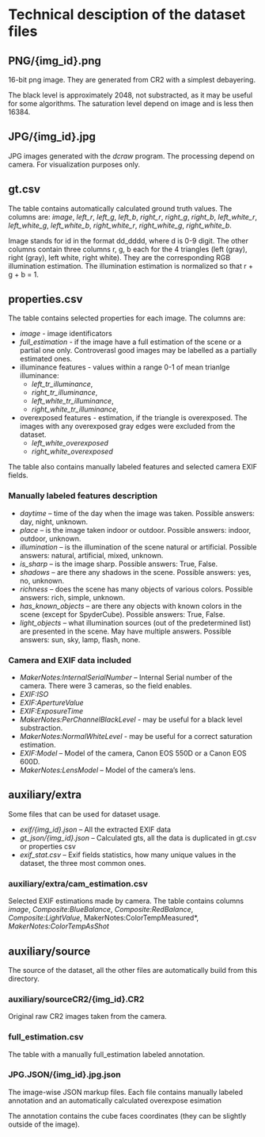 # Technical desciption of the dataset files

<!-- * **PNG/{img_id}.png** – 16-bit PNG images
* **gt.csv** – Ground truth chromaticities answers. Ground truth file. The table contains automatically calculated ground truth values. The columns are: image and for each of the 4 triangles (left, right, left bottom, right bottom) it contains three columns r, g, b with the corresponding RGB illumination estimation. The illumination estimation is normalized so that r + g + b = 1
* **properties.csv** – Annotation and metadata file. The table contains the most relevant meta information of the dataset images. It includes the average triangle brightness, manually labeled properties, selected EXIF fields
* **JPG/{img_id}.jpg** – JPG images, for visualization purposes only
* **auxiliary/** 
    * **extra/**
        * **exif/{img_id}.json** – All the extracted EXIF data
        * **gt_json/{img_id}.json** – Calculated gts, all the data is duplicated in gt.csv or properties csv
        * **cam_estimation.csv** – Selected EXIF estimations made by camera
        * **exif_stat.csv** – Exif fields statistics
    * **source/** – the dataset is automatically build from this directory
        * **CR2/{img_id}.CR2** – Original raw CR2 images
        * **JPG.JSON/{img_id}.jpg.json** – JSON markup files. Each file contains manually labeled annotation
        * **full_estimation.csv** – extra markup file for full estimation or partial estimation -->

## PNG/{img_id}.png
16-bit png image. They are generated from CR2 with a simplest debayering. 

The black level is approximately 2048, not substracted, as it may be useful for some algorithms. 
The saturation level depend on image and is less then 16384.

## JPG/{img_id}.jpg

JPG images generated with the *dcraw* program. The processing depend on camera. For visualization purposes only.

## gt.csv
The table contains automatically calculated ground truth values. The columns are: *image*, *left_r*, *left_g*, *left_b*, *right_r*, *right_g*, *right_b*, *left_white_r*, *left_white_g*, *left_white_b*, *right_white_r*, *right_white_g*, *right_white_b*. 

Image stands for id in the format dd_dddd, where d is 0-9 digit. 
The other columns contain three columns r, g, b each for the 4 triangles (left (gray), right (gray), left white, right white). They are the corresponding RGB illumination estimation. The illumination estimation is normalized so that r + g + b = 1. 

## properties.csv
The table contains selected properties for each image. The columns are: 
* *image* - image identificators 
* *full_estimation* - if the image have a full estimation of the scene or a partial one only. Controverasl good images may be labelled as a partially estimated ones. 
* illuminance features - values within a range 0-1 of mean trianlge illuminance: 
    * *left_tr_illuminance*, 
    * *right_tr_illuminance*, 
    * *left_white_tr_illuminance*, 
    * *right_white_tr_illuminance*,
* overexposed features - estimation, if the triangle is overexposed. The images with any overexposed gray edges were excluded from the dataset.
    * *left_white_overexposed*
    * *right_white_overexposed*

The table also contains manually labeled features and selected camera EXIF fields.

### Manually labeled features description
* *daytime* – time of the day when the image was taken. Possible answers: day, night, unknown.
* *place* – is the image taken indoor or outdoor. Possible answers: indoor, outdoor, unknown.
* *illumination* – is the illumination of the scene natural or artificial. Possible answers: natural, artificial, mixed, unknown.
* *is_sharp* – is the image sharp. Possible answers: True, False.
* *shadows* – are there any shadows in the scene. Possible answers: yes, no, unknown.
* *richness* – does the scene has many objects of various colors. Possible answers: rich, simple, unknown.
* *has_known_objects* – are there any objects with known colors in the scene (except for SpyderCube). Possible answers: True, False.
* *light_objects* – what illumination sources (out of the predetermined list) are presented in the scene. May have multiple answers. Possible answers: sun, sky, lamp, flash, none.

### Camera and EXIF data included
* *MakerNotes:InternalSerialNumber* – Internal Serial number of the camera. There were 3 cameras, so the field enables.
* *EXIF:ISO*
* *EXIF:ApertureValue*
* *EXIF:ExposureTime*
* *MakerNotes:PerChannelBlackLevel* - may be useful for a black level substraction.
* *MakerNotes:NormalWhiteLevel* - may be useful for a correct saturation estimation.
* *EXIF:Model* – Model of the camera, Canon EOS 550D or a Canon EOS 600D.
* *MakerNotes:LensModel* – Model of the camera’s lens.

## auxiliary/extra 
Some files that can be used for dataset usage. 
* *exif/{img_id}.json* – All the extracted EXIF data
* *gt_json/{img_id}.json* – Calculated gts, all the data is duplicated in gt.csv or properties csv
* *exif_stat.csv* – Exif fields statistics, how many unique values in the dataset, the three most common ones. 

### auxiliary/extra/cam_estimation.csv
Selected EXIF estimations made by camera. The table contains columns *image*, *Composite:BlueBalance*, *Composite:RedBalance*, *Composite:LightValue*, MakerNotes:ColorTempMeasured*, *MakerNotes:ColorTempAsShot*

## auxiliary/source 

The source of the dataset, all the other files are automatically build from this directory. 

### auxiliary/sourceCR2/{img_id}.CR2 

Original raw CR2 images taken from the camera.

### full_estimation.csv

The table with a manually full_estimation labeled annotation.

### JPG.JSON/{img_id}.jpg.json

The image-wise JSON markup files. Each file contains manually labeled annotation and an automatically calculated overexpose esimation

The annotation contains the cube faces coordinates (they can be slightly outside of the image).


